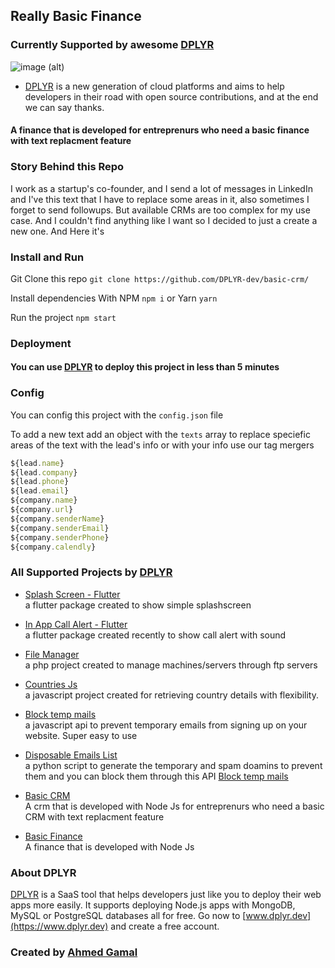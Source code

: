 ## Really Basic Finance

### Currently Supported by awesome [DPLYR](https://dplyr.dev)
![image (alt)](https://i.imgur.com/D1WG1Bo.png&s=50)
* [DPLYR](https://dplyr.dev) is a new generation of cloud platforms and aims to help developers in their road with open source contributions, and at the end we can say thanks.

#### A finance that is developed for entreprenurs who need a basic finance with text replacment feature

### Story Behind this Repo

I work as a startup's co-founder, and I send a lot of messages in LinkedIn and I've this text that I have to replace some areas in it, also sometimes I forget to send followups. But available CRMs are too complex for my use case. And I couldn't find anything like I want so I decided to just a create a new one. And Here it's


### Install and Run

Git Clone this repo
`git clone https://github.com/DPLYR-dev/basic-crm/`

Install dependencies 
With NPM `npm i` or Yarn `yarn`

Run the project
`npm start`

### Deployment

#### You can use [DPLYR](https://www.dplyr.dev) to deploy this project in less than 5 minutes

### Config

You can config this project with the `config.json` file

To add a new text add an object with the `texts` array to replace speciefic areas of the text with the lead's info or with your info use our tag mergers

```javascript
${lead.name} 
${lead.company}
${lead.phone} 
${lead.email} 
${company.name} 
${company.url} 
${company.senderName} 
${company.senderEmail} 
${company.senderPhone} 
${company.calendly}
```

### All Supported Projects by [DPLYR](https://dplyr.dev)
* [Splash Screen - Flutter](https://github.com/DPLYR-dev/SplashScreenFlutterPackage)
  <br> a flutter package created to show simple splashscreen

* [In App Call Alert - Flutter](https://github.com/DPLYR-dev/InAppCallAlert)
  <br> a flutter package created recently to show call alert with sound

* [File Manager](https://github.com/DPLYR-dev/file-manager)
  <br> a php project created to manage machines/servers through ftp servers
  
* [Countries Js](https://github.com/DPLYR-dev/file-manager)
  <br> a javascript project created for retrieving country details with flexibility.
  
* [Block temp mails](https://github.com/DPLYR-dev/block-temp-emails)
  <br> a javascript api to prevent temporary emails from signing up on your website. Super easy to use
  
* [Disposable Emails List](https://github.com/DPLYR-dev/disposable-emails-list-domains-spam)
  <br> a python script to generate the temporary and spam doamins to prevent them and you can block them through this API [Block temp mails](https://github.com/DPLYR-dev/block-temp-emails)

* [Basic CRM](https://github.com/DPLYR-dev/basic-crm)
  <br> A crm that is developed with Node Js for entreprenurs who need a basic CRM with text replacment feature
  
* [Basic Finance](https://github.com/DPLYR-dev/basic-finance)
  <br> A finance that is developed with Node Js
  
  
### About DPLYR
[DPLYR](https://www.dplyr.dev) is a SaaS tool that helps developers just like you to deploy their web apps more easily. It supports deploying Node.js apps with MongoDB, MySQL or PostgreSQL databases all for free. Go now  to [www.dplyr.dev](https://www.dplyr.dev) and create a free account.

### Created by [Ahmed Gamal](https://github.com/ahmedmgh67)
